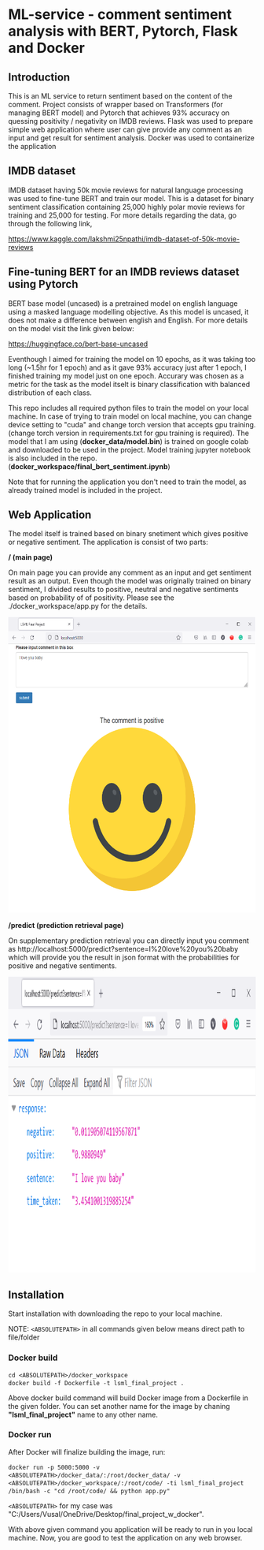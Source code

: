 # ML-service - comment sentiment analysis with BERT, Pytorch, Flask and Docker 

## Introduction

This is an ML service to return sentiment based on the content of the comment. Project consists of wrapper based on Transformers (for managing BERT model) and Pytorch that achieves 93% accuracy on quessing positivity / negativity on IMDB reviews. Flask was used to prepare simple web application where user can give provide any comment as an input and get result for sentiment analysis. Docker was used to containerize the application

##  IMDB dataset
IMDB dataset having 50k movie reviews for natural language processing was used to fine-tune BERT and train our model. This is a dataset for binary sentiment classification containing 25,000 highly polar movie reviews for training and 25,000 for testing. For more details regarding the data, go through the following link, 

https://www.kaggle.com/lakshmi25npathi/imdb-dataset-of-50k-movie-reviews

## Fine-tuning BERT for an IMDB reviews dataset using Pytorch
BERT base model (uncased) is a pretrained model on english language using a masked language modelling objective. As this model is uncased, it does not make a difference between english and English. For more details on the model visit the link given below:

https://huggingface.co/bert-base-uncased

Eventhough I aimed for training the model on 10 epochs, as it was taking too long (~1.5hr for 1 epoch) and as it gave 93% accuracy just after 1 epoch, I finished training my model just on one epoch. Accurary was chosen as a metric for the task as the model itselt is binary classification with balanced distribution of each class.

This repo includes all required python files to train the model on your local machine. In case of trying to train model on local machine, you can change device setting to "cuda" and change torch version that accepts gpu training. (change torch version in requirements.txt for gpu training is required). The model that I am using (**docker_data/model.bin**) is trained on google colab and downloaded to be used in the project. Model training jupyter notebook is also included in the repo. (**docker_workspace/final_bert_sentiment.ipynb**)

Note that for running the application you don't need to train the model, as already trained model is included in the project.

## Web Application

The model itself is trained based on binary snetiment which gives positive or negative sentiment. The application is consist of two parts:

**/ (main page)**

On main page  you can provide any comment as an input and get sentiment result as an output. Even though the model was originally trained on binary sentiment, I divided results to positive, neutral and negative sentiments based on probability of of positivity. Please see the ./docker_workspace/app.py for the details. 

<p align='center'>
  <a href="#"><img src='https://raw.githubusercontent.com/Vusal123/sentiment_analysis/main/images/main_page.png' width="700" height="600"></a>
</p>

**/predict (prediction retrieval page)**

On supplementary prediction retrieval you can directly input you comment as http://localhost:5000/predict?sentence=I%20love%20you%20baby which will provide you the result in json format with the probabilities for positive and negative sentiments.

<p align='center'>
  <a href="#"><img src='https://raw.githubusercontent.com/Vusal123/sentiment_analysis/main/images/predict_page.png' width="700" height="600"></a>
</p>

## Installation

Start installation with downloading the repo to your local machine.

NOTE: ```<ABSOLUTEPATH>``` in all commands given below means direct path to file/folder

### Docker build
```
cd <ABSOLUTEPATH>/docker_workspace
docker build -f Dockerfile -t lsml_final_project .
```

Above docker build command will build Docker image from a Dockerfile in the given folder. You can set another name for the image by chaning **"lsml_final_project"** name to any other name.

### Docker run

After Docker will finalize building the image, run:

```
docker run -p 5000:5000 -v <ABSOLUTEPATH>/docker_data/:/root/docker_data/ -v <ABSOLUTEPATH>/docker_workspace/:/root/code/ -ti lsml_final_project /bin/bash -c "cd /root/code/ && python app.py"
```

```<ABSOLUTEPATH>``` for my case was "C:/Users/Vusal/OneDrive/Desktop/final_project_w_docker".

With above given command you application will be ready to run in you local machine. Now, you are good to test the application on any web browser.
